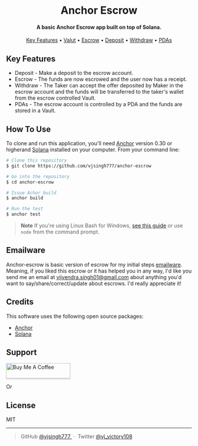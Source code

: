 
<h1 align="center">
  <br>
  Anchor Escrow
  <br>
</h1>

<h4 align="center">A basic Anchor Escrow app built on top of Solana.</h4>



<p align="center">
  <a href="#key-features">Key Features</a> •
  <a href="#Valut">Valut</a> •
  <a href="#Escrow">Escrow</a> •
  <a href="#Deposit">Deposit</a> •
  <a href="#Withdraw">Withdraw</a> •
  <a href="#PDAs">PDAs</a>
</p>

## Key Features

* Deposit - Make a deposit to the escrow account.
* Escrow - The funds are now escrowed and the user now has a receipt.
* Withdraw - The Taker can accept the offer deposited by Maker in the escrow account and the funds will be transferred to the taker's wallet from the escrow controlled Vault.
* PDAs - The escrow account is controlled by a PDA and the funds are stored in a Vault.

## How To Use

To clone and run this application, you'll need [Anchor](https://www.anchor-lang.com/docs/installation)  version 0.30 or higherand [Solana](https://solana.com/docs/intro/installation) installed on your computer. From your command line:

```bash
# Clone this repository
$ git clone https://github.com/vjsingh777/anchor-escrow

# Go into the repository
$ cd anchor-escrow

# Issue Achor build
$ anchor build

# Run the test
$ anchor test
```

> **Note**
> If you're using Linux Bash for Windows, [see this guide](https://www.howtogeek.com/261575/how-to-run-graphical-linux-desktop-applications-from-windows-10s-bash-shell/) or use `node` from the command prompt.

## Emailware

Anchor-escrow is basic version of escrow for my initial steps [emailware](https://en.wiktionary.org/wiki/emailware). Meaning, if you liked this escrow or it has helped you in any way, I'd like you send me an email at <vijyendra.singh01@gmail.com> about anything you'd want to say/share/correct/update about escrows. I'd really appreciate it!

## Credits

This software uses the following open source packages:

- [Anchor](https://www.anchor-lang.com/docs/installation)
- [Solana](https://solana.com/docs/intro/installation)


## Support

<a href="https://buymeacoffee.com/vsingh" target="_blank"><img src="https://www.buymeacoffee.com/assets/img/custom_images/purple_img.png" alt="Buy Me A Coffee" style="height: 41px !important;width: 174px !important;box-shadow: 0px 3px 2px 0px rgba(190, 190, 190, 0.5) !important;-webkit-box-shadow: 0px 3px 2px 0px rgba(190, 190, 190, 0.5) !important;" ></a>

<p>Or</p> 


## License

MIT

---

> GitHub [@vjsingh777 ](https://github.com/vjsingh777) &nbsp;&middot;&nbsp;
> Twitter [@vj_victory108](https://x.com/vj_victory108)

